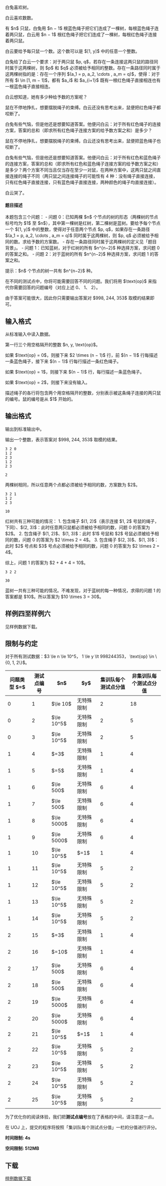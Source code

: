 <p>白兔喜欢树。</p>
<p>白云喜欢数数。</p>
<p>有 $n$ 只鼠，白兔用 $n − 1$ 根蓝色绳子把它们连成了一棵树，每根蓝色绳子连着两只鼠，白云用 $n − 1$ 根红色绳子把它们连成了一棵树，每根红色绳子连接着两只鼠。</p>
<p>白云要给予每只鼠一个数。这个数可以是 $[1, y]$ 中的任意一个整数。</p>
<p>白兔给了白云一个要求：对于两只鼠 $p, q$，若存在一条连接这两只鼠的路径同时属于这两棵树，则 $p$ 和 $q$ 必须被给予相同的整数。存在一条路径同时属于这两棵树指的是：存在一个序列 $(a_1 = p, a_2, \cdots , a_m = q)$，使得：对于所有 $i \in [1, m − 1]$，都有 $a_i$ 和 $a_{i+1}$ 既有一根红色绳子直接相连也有一根蓝色绳子直接相连。</p>
<p>白云想知道，她有多少种给予数的方案呢？</p>
<p>鼠在不停地挣扎，想要摆脱绳子的束缚。白云还没有思考出来，鼠便把红色绳子都咬断了。</p>
<p>白兔有些气恼，但是他还是想要知道答案。他便问白云：对于所有红色绳子的连接方案，答案的总和（即求所有红色绳子连接方案的给予数方案之和）是多少？</p>
<p>鼠在不停地挣扎，想要摆脱绳子的束缚。白云还没有思考出来，鼠便把蓝色绳子也咬断了。</p>
<p>白兔有些气恼，但是他还是想要知道答案。他便问白云：对于所有红色和蓝色绳子的连接方案，答案的总和（即求所有红色和蓝色绳子连接方案的给予数方案之和）是多少？两个方案不同当且仅当存在至少一对鼠，在两种方案中，这两只鼠之间直接连接的绳子不同（两只鼠之间连接绳子的可能性有 4 种：没有绳子直接连接，只有红色绳子直接连接，只有蓝色绳子直接连接，两种颜色的绳子均直接连接）。</p>
<p>白云哭了。</p>
<h4>题目描述</h4>
<p>本题包含三个问题：
- 问题 0：已知两棵 $n$ 个节点的树的形态（两棵树的节点标号均为 $1$ 至 $n$），其中第一棵树是红树，第二棵树是蓝树。要给予每个节点一个 $[1, y]$ 中的整数，使得对于任意两个节点 $p, q$，如果存在一条路径 $(a_1 = p, a_2, \cdots , a_m = q)$ 同时属于这两棵树，则 $p, q$ 必须被给予相同的数。求给予数的方案数。
  - 存在一条路径同时属于这两棵树的定义见「题目背景」。
- 问题 1：已知蓝树，对于红树的所有 $n^{n−2}$ 种选择方案，求问题 0 的答案之和。
- 问题 2：对于蓝树的所有 $n^{n−2}$ 种选择方案，求问题 1 的答案之和。</p>
<p>提示：$n$ 个节点的树一共有 $n^{n−2}$ 种。</p>
<p>在不同的测试点中，你将可能需要回答不同的问题。我们将用 $\text{op}$ 来指代你需要回答的问题编号（对应上述 0、 1、 2）。</p>
<p>由于答案可能很大，因此你只需要输出答案对 $998, 244, 353$ 取模的结果即可。</p>
<h2>输入格式</h2>
<p>从标准输入中读入数据。</p>
<p>第一行三个用空格隔开的整数 $n, y, \text{op}$。</p>
<p>如果 $\text{op} = 0$，则接下来 $2 \times (n − 1)$ 行，前 $(n − 1)$ 行每描述一条蓝色绳子，接下来 $(n − 1)$ 行每行描述一条红色绳子。  </p>
<p>如果 $\text{op} = 1$，则接下来 $(n − 1)$ 行，每行描述一条蓝色绳子。  </p>
<p>如果 $\text{op} = 2$，则接下来没有输入。  </p>
<p>描述绳子的各行将包含两个用空格隔开的整数，分别表示被这条绳子连接的两只鼠的编号。鼠的编号是从 $1$ 开始的。</p>
<h2>输出格式</h2>
<p>输出到标准输出中。</p>
<p>输出一个整数，表示答案对 $998, 244, 353$ 取模的结果。</p>


<pre><code class="language-input1">3 2 0
1 2
2 3
1 2
2 3
</code></pre>
<pre><code class="language-output1">2
</code></pre>
<p>两棵树相同，所以任意两个点都必须被给予相同的数，方案数为 $2$。</p>


<pre><code class="language-input2">3 2 1
1 2
2 3
</code></pre>
<pre><code class="language-output2">10
</code></pre>
<p>红树共有三种可能的情况：
1. 包含绳子 $(1, 2)$（表示连接 $1, 2$ 号鼠的绳子，下同）、$(2, 3)$：此时任意两只鼠都必须被给予相同的数，问题 0 的答案为 $2$。
2. 包含绳子 $(1, 2)$、$(1, 3)$：此时 $1$ 号鼠和 $2$ 号鼠必须被给予相同的数，问题 0 的答案为 $2 \times 2 = 4$。
3. 包含绳子 $(2, 3)$、$(1, 3)$：此时 $2$ 号点和 $3$ 号点必须被给予相同的数，问题 0 的答案为 $2 \times 2 = 4$。</p>
<p>综上，问题 1 的答案为 $2 + 4 + 4 = 10$。</p>


<pre><code class="language-input3">3 2 2
</code></pre>
<pre><code class="language-output3">30
</code></pre>
<p>蓝树一共有三种可能的情况。不难发现，对于蓝树的每一种情况，求得的问题 1 的答案都是 $10$。所以答案为 $10 \times 3 = 30$。</p>
<h2>样例四至样例六</h2>
<p>见样例数据下载。</p>
<h2>限制与约定</h2>
<p>对于所有测试数据：$3 \le n \le 10^5， 1 \le y \lt 998244353， \text{op} \in \{0, 1, 2\}$。</p>
 <div class="table-responsive">
<table class="table table-bordered table-text-center table-verticle-middle">
<thead><tr><th>问题类型 $=$</th><th>测试点编号</th><th>$n$</th><th>$y$</th><th>集训队每个测试点分值</th><th>非集训队每个测试点分值</th></tr></thead><tbody><tr><td> 0 </td><td> 1 </td><td> $\le 10$ </td><td> 无特殊限制 </td><td> 2 </td><td> 18 </td></tr><tr><td> 0 </td><td> 2 </td><td> $\le 10^5$ </td><td> 无特殊限制 </td><td> 2 </td><td> 5 </td></tr><tr><td> 0 </td><td> 3 </td><td> $\le 10^5$ </td><td> 无特殊限制 </td><td> 2 </td><td> 5 </td></tr><tr><td> 1 </td><td> 4 </td><td> $=3$ </td><td> 无特殊限制 </td><td> 1 </td><td> 4 </td></tr><tr><td> 1 </td><td> 5 </td><td> $=5$ </td><td> 无特殊限制 </td><td> 1 </td><td> 4 </td></tr><tr><td> 1 </td><td> 6 </td><td> $\le 500$ </td><td> 无特殊限制 </td><td> 6 </td><td> 4 </td></tr><tr><td> 1 </td><td> 7 </td><td> $\le 500$ </td><td> 无特殊限制 </td><td> 6 </td><td> 4 </td></tr><tr><td> 1 </td><td> 8 </td><td> $\le 5000$ </td><td> 无特殊限制 </td><td> 6 </td><td> 4 </td></tr><tr><td> 1 </td><td> 9 </td><td> $\le 5000$ </td><td> 无特殊限制 </td><td> 6 </td><td> 4 </td></tr><tr><td> 1 </td><td> 10 </td><td> $\le 10^5$ </td><td> $=1$ </td><td> 1 </td><td> 4 </td></tr><tr><td> 1 </td><td> 11 </td><td> $\le 10^5$ </td><td> 无特殊限制 </td><td> 5 </td><td> 2 </td></tr><tr><td> 1 </td><td> 12 </td><td> $\le 10^5$ </td><td> 无特殊限制 </td><td> 5 </td><td> 2 </td></tr><tr><td> 1 </td><td> 13 </td><td> $\le 10^5$ </td><td> 无特殊限制 </td><td> 5 </td><td> 2 </td></tr><tr><td> 1 </td><td> 14 </td><td> $\le 10^5$ </td><td> 无特殊限制 </td><td> 5 </td><td> 2 </td></tr><tr><td> 2 </td><td> 15 </td><td> $=3$ </td><td> 无特殊限制 </td><td> 1 </td><td> 4 </td></tr><tr><td> 2 </td><td> 16 </td><td> $=10$ </td><td> 无特殊限制 </td><td> 1 </td><td> 4 </td></tr><tr><td> 2 </td><td> 17 </td><td> $\le 500$ </td><td> 无特殊限制 </td><td> 6 </td><td> 4 </td></tr><tr><td> 2 </td><td> 18 </td><td> $\le 500$ </td><td> 无特殊限制 </td><td> 6 </td><td> 4 </td></tr><tr><td> 2 </td><td> 19 </td><td> $\le 5000$ </td><td> 无特殊限制 </td><td> 6 </td><td> 4 </td></tr><tr><td> 2 </td><td> 20 </td><td> $\le 5000$ </td><td> 无特殊限制 </td><td> 6 </td><td> 4 </td></tr><tr><td> 2 </td><td> 21 </td><td> $\le 10^5$ </td><td> $=1$ </td><td> 1 </td><td> 4 </td></tr><tr><td> 2 </td><td> 22 </td><td> $\le 10^5$ </td><td> 无特殊限制 </td><td> 5 </td><td> 2 </td></tr><tr><td> 2 </td><td> 23 </td><td> $\le 10^5$ </td><td> 无特殊限制 </td><td> 5 </td><td> 2 </td></tr><tr><td> 2 </td><td> 24 </td><td> $\le 10^5$ </td><td> 无特殊限制 </td><td> 5 </td><td> 2 </td></tr><tr><td> 2 </td><td> 25 </td><td> $\le 10^5$ </td><td> 无特殊限制 </td><td> 5 </td><td> 2 </td></tr></tbody></table></div>

<p>为了优化你的阅读体验，我们把<strong>测试点编号</strong>放在了表格的中间，请注意这一点。</p>
<p>在 UOJ 上，提交的程序将按照「集训队每个测试点分值」一栏的分值进行评分。</p>
<p><strong>时间限制: 4s</strong></p>
<p><strong>空间限制: 512MB</strong></p>
<h2>下载</h2>
<p><a href="./20862/file/attachment.zip">样例数据下载</a></p>
